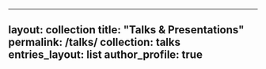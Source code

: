 
---
layout: collection
title: "Talks & Presentations"
permalink: /talks/
collection: talks
entries_layout: list
author_profile: true
---
